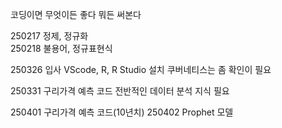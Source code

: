 코딩이면 무엇이든 좋다 뭐든 써본다

250217 정제, 정규화 <br>
250218 불용어, 정규표현식 <br>

250326 입사
VScode, R, R Studio 설치
쿠버네티스는 좀 확인이 필요

250331 구리가격 예측 코드 
전반적인 데이터 분석 지식 필요

250401 구리가격 예측 코드(10년치)
250402 Prophet 모델 
